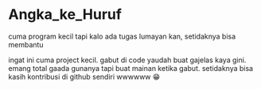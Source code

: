# Angka_ke_Huruf
cuma program kecil tapi kalo ada tugas lumayan kan, setidaknya bisa membantu 


ingat ini cuma project kecil. gabut di code yaudah buat gajelas kaya gini. emang total gaada gunanya
tapi buat mainan ketika gabut. setidaknya bisa kasih kontribusi di github sendiri wwwwww 😁
